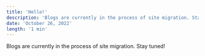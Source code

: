 ```yaml
---
title: 'Hello!'
description: 'Blogs are currently in the process of site migration. Stay tuned!'
date: 'October 26, 2022'
length: '1 min'
---
```


Blogs are currently in the process of site migration. Stay tuned!